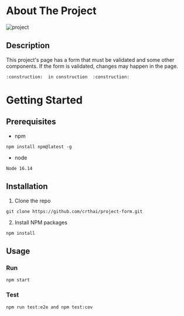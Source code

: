 # About The Project 
![project](https://user-images.githubusercontent.com/88345362/228698580-23862200-decb-4394-b1cb-675ee37899c0.png)
## Description 
This project's page has a form that must be validated and some other components. If the form is validated, changes may happen in the page.


    :construction:  in construction  :construction:
# Getting Started
## Prerequisites
* npm 
```
npm install npm@latest -g

```
* node 
```
Node 16.14

```

## Installation
1. Clone the repo

```
git clone https://github.com/crthai/project-form.git

```
2. Install NPM packages

```
npm install 

```

## Usage
### Run
```
npm start

```
### Test 
```
npm run test:e2e and npm test:cov

```
